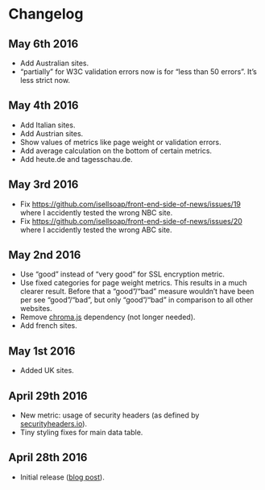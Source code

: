 # Changelog

## May 6th 2016

* Add Australian sites.
* “partially” for W3C validation errors now is for “less than 50 errors”. It’s less strict now.

## May 4th 2016

* Add Italian sites.
* Add Austrian sites.
* Show values of metrics like page weight or validation errors.
* Add average calculation on the bottom of certain metrics.
* Add heute.de and tagesschau.de.

## May 3rd 2016

* Fix https://github.com/isellsoap/front-end-side-of-news/issues/19 where I accidently tested the wrong NBC site.
* Fix https://github.com/isellsoap/front-end-side-of-news/issues/20 where I accidently tested the wrong ABC site.

## May 2nd 2016

* Use “good” instead of “very good” for SSL encryption metric.
* Use fixed categories for page weight metrics. This results in a much clearer result. Before that a “good”/“bad” measure wouldn’t have been per see “good”/“bad”, but only “good”/“bad” in comparison to all other websites.
* Remove [chroma.js](http://gka.github.io/chroma.js/) dependency (not longer needed).
* Add french sites.

## May 1st 2016

* Added UK sites.

## April 29th 2016

* New metric: usage of security headers (as defined by [securityheaders.io](https://securityheaders.io/)).
* Tiny styling fixes for main data table.

## April 28th 2016

* Initial release ([blog post](https://francescoschwarz.de/en/blog/the-front-end-side-of-news/)).
